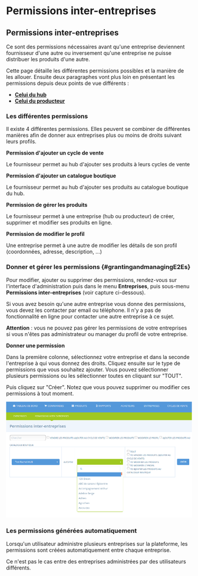 # Permissions inter-entreprises

## Permissions inter-entreprises

Ce sont des permissions nécessaires avant qu'une entreprise deviennent fournisseur d'une autre ou inversement qu'une entreprise ne puisse distribuer les produits d'une autre.

Cette page détaille les différentes permissions possibles et la manière de les allouer. Ensuite deux paragraphes vont plus loin en présentant les permissions depuis deux points de vue différents :

* [**Celui du hub**](e2e-permissions.md#E2Es-from-a-hubs-perspective)
* [**Celui du producteur**](e2e-permissions.md#E2Es-from-a-producers-perspective)

### Les différentes permissions

Il existe 4 différentes permissions. Elles peuvent se combiner de différentes manières afin de donner aux entreprises plus ou moins de droits suivant leurs profils. 

**Permission d'ajouter un cycle de vente**

Le fournisseur permet au hub d'ajouter ses produits à leurs cycles de vente

**Permission d'ajouter un catalogue boutique**

Le fournisseur permet au hub d'ajouter ses produits au catalogue boutique du hub.

**Permission de gérer les produits**

Le fournisseur permet à une entreprise \(hub ou producteur\) de créer, supprimer et modifier ses produits en ligne.

**Permission de modifier le profil**

Une entreprise permet à une autre de modifier les détails de son profil \(coordonnées, adresse, description, ...\)

### Donner et gérer les permissions {#grantingandmanagingE2Es}

Pour modifier, ajouter ou supprimer des permissions, rendez-vous sur l'interface d'administration puis dans le menu **Entreprises**, puis sous-menu **Permissions inter-entreprises** \(voir capture ci-dessous\).

Si vous avez besoin qu'une autre entreprise vous donne des permissions, vous devez les contacter par email ou téléphone. Il n'y a pas de fonctionnalité en ligne pour contacter une autre entreprise à ce sujet.

**Attention** : vous ne pouvez pas gérer les permissions de votre entreprises si vous n'êtes pas administrateur ou manager du profil de votre entreprise.

**Donner une permission**

Dans la première colonne, sélectionnez votre entreprise et dans la seconde l'entreprise à qui vous donnez des droits. Cliquez ensuite sur le type de permissions que vous souhaitez ajouter. Vous pouvez sélectionner plusieurs permissions ou les sélectionner toutes en cliquant sur "TOUT".

Puis cliquez sur "Créer". Notez que vous pouvez supprimer ou modifier ces permissions à tout moment.

![](../../.gitbook/assets/image%20%2882%29.png)

### Les permissions générées automatiquement

Lorsqu'un utilisateur administre plusieurs entreprises sur la plateforme, les permissions sont créées automatiquement entre chaque entreprise. 

Ce n'est pas le cas entre des entreprises administrées par des utilisateurs différents.



